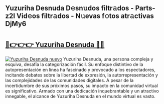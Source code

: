 ## Yuzuriha Desnuda D𝚎sn𝚞dos filtr𝚊dos - Parts-z2I Vid𝚎os filtr𝚊dos - N𝚞evas f𝚘tos atr𝚊ctivas DjMy6

# <h2><a href="http://mb5pdsd.tromn.icu/?c=Yuzuriha+Desnuda">🔗👉👉👉 Yuzuriha Desnuda 🔗🔗</a></h2>

[![Yuzuriha Desnuda nuevo](https://i.imgur.com/pEAQMta.gif)](http://mb5pdsd.tromn.icu/?c=Yuzuriha+Desnuda)
Yuzuriha Desnuda, una persona compleja y esquiva, desafía la categorización fácil. Su enfoque distintivo de la autopresentación en línea ha fascinado y provocado a los espectadores, incitando debates sobre la libertad de expresión, la autorrepresentación y las complejidades de las comunidades digitales. A pesar de la incertidumbre de sus próximos pasos, su impacto en la comunidad virtual es significativo. Armado con una dedicación inquebrantable y un atractivo innegable, el alcance de Yuzuriha Desnuda en el mundo virtual es vasto.
